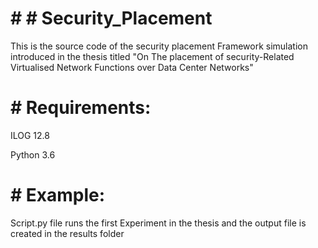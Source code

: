 # # # Security_Placement

This is the source code of the security placement Framework simulation introduced in the thesis titled "On The placement of security-Related Virtualised Network Functions over Data Center Networks"


# # Requirements:

ILOG 12.8

Python 3.6


# # Example:

Script.py file runs the first Experiment in the thesis and the output file is created in the results folder

